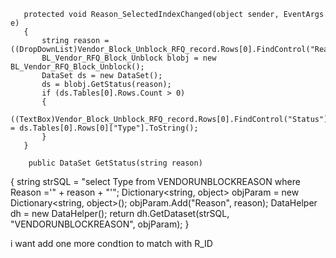        protected void Reason_SelectedIndexChanged(object sender, EventArgs e)
       {
           string reason = ((DropDownList)Vendor_Block_Unblock_RFQ_record.Rows[0].FindControl("Reason")).SelectedValue;
           BL_Vendor_RFQ_Block_Unblock blobj = new BL_Vendor_RFQ_Block_Unblock();
           DataSet ds = new DataSet();
           ds = blobj.GetStatus(reason);
           if (ds.Tables[0].Rows.Count > 0)
           {
               ((TextBox)Vendor_Block_Unblock_RFQ_record.Rows[0].FindControl("Status")).Text = ds.Tables[0].Rows[0]["Type"].ToString();
           }
       }

        public DataSet GetStatus(string reason)
 {
     string strSQL = "select Type from VENDORUNBLOCKREASON where Reason ='" + reason + "'";
     Dictionary<string, object> objParam = new Dictionary<string, object>();
     objParam.Add("Reason", reason);
     DataHelper dh = new DataHelper();
     return dh.GetDataset(strSQL, "VENDORUNBLOCKREASON", objParam);
 }

 i want add one more condtion to match with R_ID
